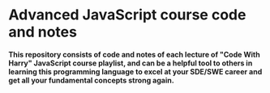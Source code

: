 # Advanced JavaScript course code and notes

**This repository consists of code and notes of each lecture of "Code With Harry" JavaScript course playlist, and can be a helpful tool to others in learning this programming language to excel at your SDE/SWE career and get all your fundamental concepts strong again.**
